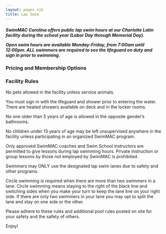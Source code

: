 ```yaml
---
layout: pages.njk
title: Lap Swim
---
```

<div class="card p-6 my-4" markdown="1">

<h5>
<p>SwimMAC Carolina offers public lap swim hours at our Charlotte Latin facility during the school year (Labor Day through Memorial Day).</p>

<p>Open swim hours are available Monday-Friday, from 7:00am until 12:00pm. ALL swimmers are required to see the lifeguard on duty and sign in prior to swimming.</p>

</h5>

</div>

<div class="card p-6 my-4" markdown="1">    <h3>Pricing and Membership Options</h3>



</div>

<div class="card p-6 my-4" markdown="1">
    <h3>Facility Rules</h3>
    <p>No pets allowed in the facility unless service animals.</p>
    <p>You must sign in with the lifeguard and shower prior to entering the water. There are heated showers available on deck and in the locker rooms.</p>
    <p>No one older than 5 years of age is allowed in the opposite gender’s bathrooms.</p>
    <p>No children under 13 years of age may be left unsupervised anywhere in the facility unless participating in an organized SwimMAC program.</p>
    <p>Only approved SwimMAC coaches and Swim School instructors are permitted to give lessons during lap swimming hours. Private instruction or group lessons by those not employed by SwimMAC is prohibited.</p>
    <p>Swimmers may ONLY use the designated lap swim lanes due to safety and other programs.</p>
    <p>Circle swimming is required when there are more than two swimmers in a lane. Circle swimming means staying to the right of the black line and switching sides when you make your turn to keep the lane line on your right side. If there are only two swimmers in your lane you may opt to split the lane and stay on one side or the other.</p><p>Please adhere to these rules and additional pool rules posted on site for your safety and the safety of others.</p>
    <p>Enjoy!</p> 
</div>